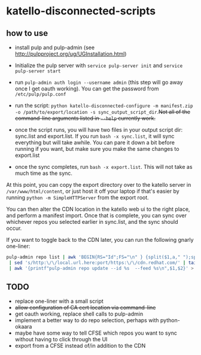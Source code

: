 katello-disconnected-scripts
============================

how to use
----------

* install pulp and pulp-admin (see http://pulpproject.org/ug/UGInstallation.html)
* Initialize the pulp server with `service pulp-server init` and `service pulp-server start`
* run `pulp-admin auth login --username admin` (this step will go away once I get oauth working). You can get the password from `/etc/pulp/pulp.conf`
* run the script: `python katello-disconnected-configure -m manifest.zip -o /path/to/export/location -s sync_output_script_dir`.<del>Not all of the command-line arguments listed in `--help` currently work.</del>

* once the script runs,  you will have two files in your output script dir: sync.list and export.list. If you run `bash -x sync.list`, it will sync everything but will take awhile. You can pare it down a bit before running if you want, but make sure you make the same changes to export.list
* once the sync completes, run `bash -x export.list`. This will not take as much time as the sync.

At this point, you can copy the export directory over to the katello server in `/var/www/html/content`, or just host it off your laptop if that's easier by running `python -m SimpleHTTPServer` from the export root.

You can then alter the CDN location in the katello web ui to the right place, and perform a manifest import. Once that is complete, you can sync over whichever repos you selected earlier in sync.list, and the sync should occur.

If you want to toggle back to the CDN later, you can run the following gnarly one-liner:
```bash
pulp-admin repo list | awk 'BEGIN{RS="Id";FS="\n" } {split($1,a," ");split($4,b," ");printf"%s\t%s\n",a[1],b[3] }' \
 | sed 's/http:\/\/local.url.here:port/https:\/\/cdn.redhat.com/' | tail -n +2 \
 | awk '{printf"pulp-admin repo update --id %s  --feed %s\n",$1,$2}' > cdn.sh; bash -x cdn.sh
```

TODO
----

* replace one-liner with a small script
* <del>allow configuration of CA cert location via command-line</del>
* get oauth working, replace shell calls to pulp-admin
* implement a better way to do repo selection, perhaps with python-okaara
* maybe have some way to tell CFSE which repos you want to sync without having to click through the UI
* export from a CFSE instead of/in addition to the CDN

 
